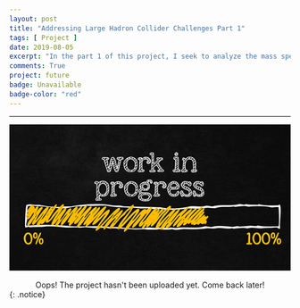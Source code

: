 ```yaml
---
layout: post
title: "Addressing Large Hadron Collider Challenges Part 1"
tags: [ Project ]
date: 2019-08-05
excerpt: "In the part 1 of this project, I seek to analyze the mass spectrum of particle decaying into muon-antimuon (dimuon) pairs and figure out the mass of Z boson by fitting the mixture of 1) Gaussian distribution and 2) flat distribution using scikit-optimise toolkit."
comments: True
project: future
badge: Unavailable
badge-color: "red"
---
```


---

![png](/assets/img/wip.jpg)
<center> Oops! The project hasn't been uploaded yet. Come back later! </center>
{: .notice}
